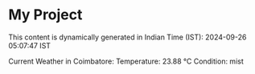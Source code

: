# My Project

This content is dynamically generated in Indian Time (IST): 2024-09-26 05:07:47 IST


Current Weather in Coimbatore:
Temperature: 23.88 °C
Condition: mist
